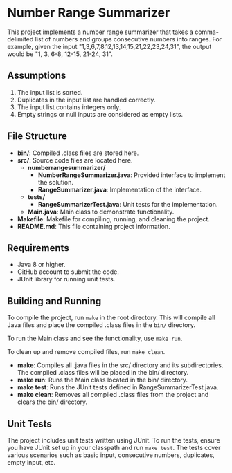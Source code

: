 # Number Range Summarizer

This project implements a number range summarizer that takes a comma-delimited list of numbers and groups consecutive numbers into ranges. For example, given the input "1,3,6,7,8,12,13,14,15,21,22,23,24,31", the output would be "1, 3, 6-8, 12-15, 21-24, 31".

## Assumptions

1. The input list is sorted.
2. Duplicates in the input list are handled correctly.
3. The input list contains integers only.
4. Empty strings or null inputs are considered as empty lists.

## File Structure

- **bin/**: Compiled .class files are stored here.
- **src/**: Source code files are located here.
  - **numberrangesummarizer/**
    - **NumberRangeSummarizer.java**: Provided interface to implement the solution.
    - **RangeSummarizer.java**: Implementation of the interface.
  - **tests/**
    - **RangeSummarizerTest.java**: Unit tests for the implementation.
  - **Main.java**: Main class to demonstrate functionality.
- **Makefile**: Makefile for compiling, running, and cleaning the project.
- **README.md**: This file containing project information.

## Requirements

- Java 8 or higher.
- GitHub account to submit the code.
- JUnit library for running unit tests.

## Building and Running

To compile the project, run `make` in the root directory. This will compile all Java files and place the compiled .class files in the `bin/` directory.

To run the Main class and see the functionality, use `make run`.

To clean up and remove compiled files, run `make clean`.
- **make**: Compiles all .java files in the src/ directory and its subdirectories. The compiled .class files will be placed in the bin/ directory.
- **make run**: Runs the Main class located in the bin/ directory.
- **make test**: Runs the JUnit tests defined in RangeSummarizerTest.java.
- **make clean**: Removes all compiled .class files from the project and clears the bin/ directory.

## Unit Tests

The project includes unit tests written using JUnit. To run the tests, ensure you have JUnit set up in your classpath and run `make test`. The tests cover various scenarios such as basic input, consecutive numbers, duplicates, empty input, etc.


